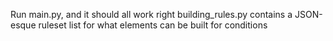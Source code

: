 Run main.py, and it should all work right
building_rules.py contains a JSON-esque ruleset list for what elements can be built for conditions
